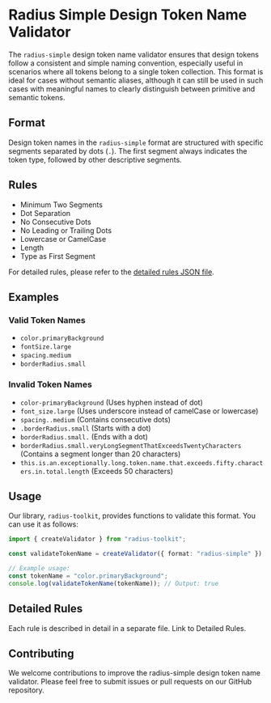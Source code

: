 # Radius Simple Design Token Name Validator

The `radius-simple` design token name validator ensures that design tokens follow a consistent and simple naming convention, especially useful in scenarios where all tokens belong to a single token collection. This format is ideal for cases without semantic aliases, although it can still be used in such cases with meaningful names to clearly distinguish between primitive and semantic tokens.

## Format

Design token names in the `radius-simple` format are structured with specific segments separated by dots (`.`). The first segment always indicates the token type, followed by other descriptive segments.

## Rules

- Minimum Two Segments
- Dot Separation
- No Consecutive Dots
- No Leading or Trailing Dots
- Lowercase or CamelCase
- Length
- Type as First Segment

For detailed rules, please refer to the [detailed rules JSON file](./rules.md).

## Examples

### Valid Token Names

- `color.primaryBackground`
- `fontSize.large`
- `spacing.medium`
- `borderRadius.small`

### Invalid Token Names

- `color-primaryBackground` (Uses hyphen instead of dot)
- `font_size.large` (Uses underscore instead of camelCase or lowercase)
- `spacing..medium` (Contains consecutive dots)
- `.borderRadius.small` (Starts with a dot)
- `borderRadius.small.` (Ends with a dot)
- `borderRadius.small.veryLongSegmentThatExceedsTwentyCharacters` (Contains a segment longer than 20 characters)
- `this.is.an.exceptionally.long.token.name.that.exceeds.fifty.characters.in.total.length` (Exceeds 50 characters)

## Usage

Our library, `radius-toolkit`, provides functions to validate this format. You can use it as follows:

```typescript
import { createValidator } from "radius-toolkit";

const validateTokenName = createValidator({ format: "radius-simple" });

// Example usage:
const tokenName = "color.primaryBackground";
console.log(validateTokenName(tokenName)); // Output: true
```

## Detailed Rules

Each rule is described in detail in a separate file. Link to Detailed Rules.

## Contributing

We welcome contributions to improve the radius-simple design token name validator. Please feel free to submit issues or pull requests on our GitHub repository.
